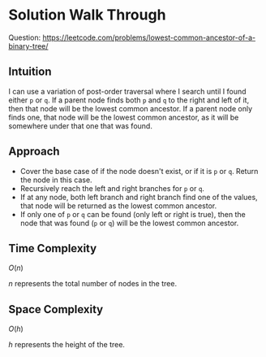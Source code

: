 # Solution Walk Through
Question: https://leetcode.com/problems/lowest-common-ancestor-of-a-binary-tree/

## Intuition
I can use a variation of post-order traversal where I search until I found either `p` or `q`. If a parent node finds both `p` and `q` to the right and left of it, then that node will be the lowest common ancestor. If a parent node only finds one, that node will be the lowest common ancestor, as it will be somewhere under that one that was found.

## Approach
- Cover the base case of if the node doesn't exist, or if it is `p` or `q`. Return the node in this case.
- Recursively reach the left and right branches for `p` or `q`.
- If at any node, both left branch and right branch find one of the values, that node will be returned as the lowest common ancestor.
- If only one of `p` or `q` can be found (only left or right is true), then the node that was found (`p` or `q`) will be the lowest common ancestor.

## Time Complexity
$O(n)$

$n$ represents the total number of nodes in the tree.

## Space Complexity
$O(h)$

$h$ represents the height of the tree.